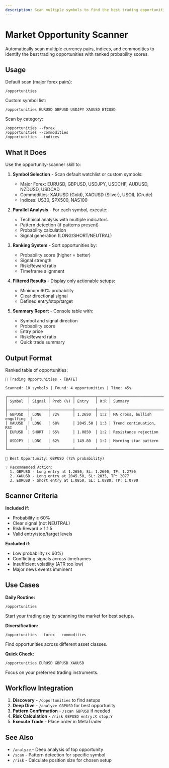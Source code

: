 ```yaml
---
description: Scan multiple symbols to find the best trading opportunities today
---
```


# Market Opportunity Scanner

Automatically scan multiple currency pairs, indices, and commodities to identify the best trading opportunities with ranked probability scores.

## Usage

Default scan (major forex pairs):
```
/opportunities
```

Custom symbol list:
```
/opportunities EURUSD GBPUSD USDJPY XAUUSD BTCUSD
```

Scan by category:
```
/opportunities --forex
/opportunities --commodities
/opportunities --indices
```

## What It Does

Use the opportunity-scanner skill to:

1. **Symbol Selection** - Scan default watchlist or custom symbols:
   - Major Forex: EURUSD, GBPUSD, USDJPY, USDCHF, AUDUSD, NZDUSD, USDCAD
   - Commodities: XAUUSD (Gold), XAGUSD (Silver), USOIL (Crude)
   - Indices: US30, SPX500, NAS100

2. **Parallel Analysis** - For each symbol, execute:
   - Technical analysis with multiple indicators
   - Pattern detection (if patterns present)
   - Probability calculation
   - Signal generation (LONG/SHORT/NEUTRAL)

3. **Ranking System** - Sort opportunities by:
   - Probability score (higher = better)
   - Signal strength
   - Risk:Reward ratio
   - Timeframe alignment

4. **Filtered Results** - Display only actionable setups:
   - Minimum 60% probability
   - Clear directional signal
   - Defined entry/stop/target

5. **Summary Report** - Console table with:
   - Symbol and signal direction
   - Probability score
   - Entry price
   - Risk:Reward ratio
   - Quick trade summary

## Output Format

Ranked table of opportunities:

```
🎯 Trading Opportunities - [DATE]

Scanned: 10 symbols | Found: 4 opportunities | Time: 45s

┌─────────┬────────┬──────────┬─────────┬─────┬──────────────────────────────┐
│ Symbol  │ Signal │ Prob (%) │ Entry   │ R:R │ Summary                      │
├─────────┼────────┼──────────┼─────────┼─────┼──────────────────────────────┤
│ GBPUSD  │ LONG   │ 72%      │ 1.2650  │ 1:2 │ MA cross, bullish engulfing  │
│ XAUUSD  │ LONG   │ 68%      │ 2045.50 │ 1:3 │ Trend continuation, RSI      │
│ EURUSD  │ SHORT  │ 65%      │ 1.0850  │ 1:2 │ Resistance rejection         │
│ USDJPY  │ LONG   │ 62%      │ 149.80  │ 1:2 │ Morning star pattern         │
└─────────┴────────┴──────────┴─────────┴─────┴──────────────────────────────┘

🥇 Best Opportunity: GBPUSD (72% probability)

💡 Recommended Action:
  1. GBPUSD - Long entry at 1.2650, SL: 1.2600, TP: 1.2750
  2. XAUUSD - Long entry at 2045.50, SL: 2035, TP: 2077
  3. EURUSD - Short entry at 1.0850, SL: 1.0880, TP: 1.0790
```

## Scanner Criteria

**Included if:**
- Probability ≥ 60%
- Clear signal (not NEUTRAL)
- Risk:Reward ≥ 1:1.5
- Valid entry/stop/target levels

**Excluded if:**
- Low probability (< 60%)
- Conflicting signals across timeframes
- Insufficient volatility (ATR too low)
- Major news events imminent

## Use Cases

**Daily Routine:**
```
/opportunities
```
Start your trading day by scanning the market for best setups.

**Diversification:**
```
/opportunities --forex --commodities
```
Find opportunities across different asset classes.

**Quick Check:**
```
/opportunities EURUSD GBPUSD XAUUSD
```
Focus on your preferred trading instruments.

## Workflow Integration

1. **Discovery** - `/opportunities` to find setups
2. **Deep Dive** - `/analyze GBPUSD` for best opportunity
3. **Pattern Confirmation** - `/scan GBPUSD` if needed
4. **Risk Calculation** - `/risk GBPUSD entry:X stop:Y`
5. **Execute Trade** - Place order in MetaTrader

## See Also

- `/analyze` - Deep analysis of top opportunity
- `/scan` - Pattern detection for specific symbol
- `/risk` - Calculate position size for chosen setup
